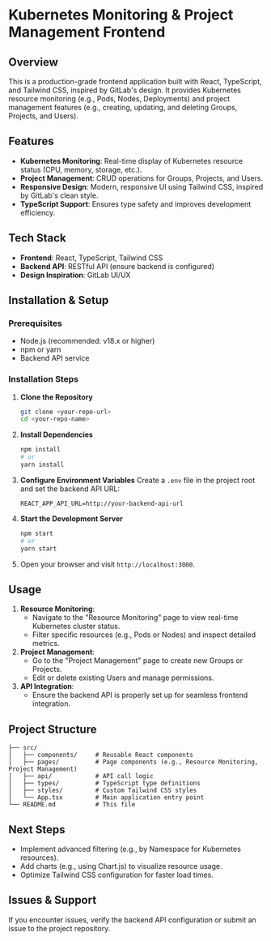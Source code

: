 # Kubernetes Monitoring & Project Management Frontend

## Overview
This is a production-grade frontend application built with React, TypeScript, and Tailwind CSS, inspired by GitLab's design. It provides Kubernetes resource monitoring (e.g., Pods, Nodes, Deployments) and project management features (e.g., creating, updating, and deleting Groups, Projects, and Users).

## Features
- **Kubernetes Monitoring**: Real-time display of Kubernetes resource status (CPU, memory, storage, etc.).
- **Project Management**: CRUD operations for Groups, Projects, and Users.
- **Responsive Design**: Modern, responsive UI using Tailwind CSS, inspired by GitLab's clean style.
- **TypeScript Support**: Ensures type safety and improves development efficiency.

## Tech Stack
- **Frontend**: React, TypeScript, Tailwind CSS
- **Backend API**: RESTful API (ensure backend is configured)
- **Design Inspiration**: GitLab UI/UX

## Installation & Setup

### Prerequisites
- Node.js (recommended: v18.x or higher)
- npm or yarn
- Backend API service

### Installation Steps
1. **Clone the Repository**
   ```bash
   git clone <your-repo-url>
   cd <your-repo-name>
   ```

2. **Install Dependencies**
   ```bash
   npm install
   # or
   yarn install
   ```

3. **Configure Environment Variables**
   Create a `.env` file in the project root and set the backend API URL:
   ```env
   REACT_APP_API_URL=http://your-backend-api-url
   ```

4. **Start the Development Server**
   ```bash
   npm start
   # or
   yarn start
   ```

5. Open your browser and visit `http://localhost:3000`.

## Usage
1. **Resource Monitoring**:
   - Navigate to the "Resource Monitoring" page to view real-time Kubernetes cluster status.
   - Filter specific resources (e.g., Pods or Nodes) and inspect detailed metrics.
2. **Project Management**:
   - Go to the "Project Management" page to create new Groups or Projects.
   - Edit or delete existing Users and manage permissions.
3. **API Integration**:
   - Ensure the backend API is properly set up for seamless frontend integration.

## Project Structure
```
├── src/
│   ├── components/     # Reusable React components
│   ├── pages/          # Page components (e.g., Resource Monitoring, Project Management)
│   ├── api/            # API call logic
│   ├── types/          # TypeScript type definitions
│   ├── styles/         # Custom Tailwind CSS styles
│   └── App.tsx         # Main application entry point
└── README.md           # This file
```

## Next Steps
- Implement advanced filtering (e.g., by Namespace for Kubernetes resources).
- Add charts (e.g., using Chart.js) to visualize resource usage.
- Optimize Tailwind CSS configuration for faster load times.

## Issues & Support
If you encounter issues, verify the backend API configuration or submit an issue to the project repository.